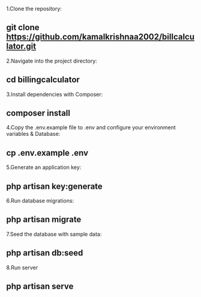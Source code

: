 1.Clone the repository:

## git clone https://github.com/kamalkrishnaa2002/billcalculator.git

2.Navigate into the project directory:

## cd billingcalculator

3.Install dependencies with Composer:
## composer install

4.Copy the .env.example file to .env and configure your environment variables & Database:
## cp .env.example .env

5.Generate an application key:
## php artisan key:generate

6.Run database migrations:
## php artisan migrate

7.Seed the database with sample data:
## php artisan db:seed

8.Run server
## php artisan serve
